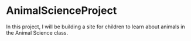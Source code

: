 # AnimalScienceProject

In this project, I will be building a site for children to learn about animals in the Animal Science class.

